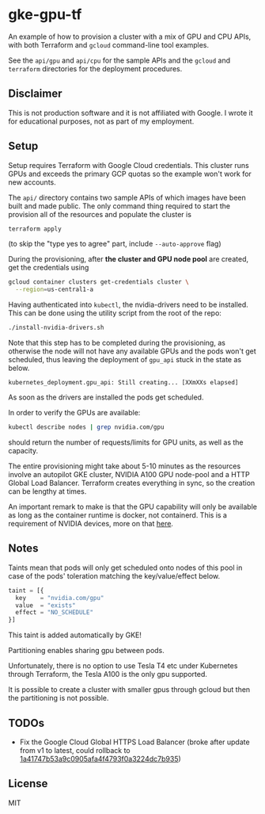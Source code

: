# gke-gpu-tf

An example of how to provision a cluster with a mix of GPU and CPU APIs, with
both Terraform and `gcloud` command-line tool examples.

See the `api/gpu` and `api/cpu` for the sample APIs and the `gcloud` and
`terraform` directories for the deployment procedures.

## Disclaimer

This is not production software and it is not affiliated with Google. I wrote
it for educational purposes, not as part of my employment.

## Setup

Setup requires Terraform with Google Cloud credentials. This cluster runs GPUs
and exceeds the primary GCP quotas so the example won't work for new accounts.

The `api/` directory contains two sample APIs of which images have been built
and made public. The only command thing required to start the provision all of
the resources and populate the cluster is

```sh
terraform apply
```

(to skip the "type yes to agree" part, include `--auto-approve` flag)

During the provisioning, after **the cluster and GPU node pool** are created,
get the credentials using

```sh
gcloud container clusters get-credentials cluster \
  --region=us-central1-a
```

Having authenticated into `kubectl`, the nvidia-drivers need to be installed.
This can be done using the utility script from the root of the repo:

```sh
./install-nvidia-drivers.sh
```

Note that this step has to be completed during the provisioning, as otherwise
the node will not have any available GPUs and the pods won't get scheduled,
thus leaving the deployment of `gpu_api` stuck in the state as below.

```log
kubernetes_deployment.gpu_api: Still creating... [XXmXXs elapsed]
```

As soon as the drivers are installed the pods get scheduled.

In order to verify the GPUs are available:

```sh
kubectl describe nodes | grep nvidia.com/gpu
```

should return the number of requests/limits for GPU units, as well as the
capacity.

The entire provisioning might take about 5-10 minutes as the resources involve
an autopilot GKE cluster, NVIDIA A100 GPU node-pool and a HTTP Global Load
Balancer. Terraform creates everything in sync, so the creation can be lengthy
at times.

An important remark to make is that the GPU capability will only be available
as long as the container runtime is docker, not containerd. This is a
requirement of NVIDIA devices, more on that
[here](https://kubernetes.io/docs/tasks/manage-gpus/scheduling-gpus/#official-nvidia-gpu-device-plugin).

## Notes

Taints mean that pods will only get scheduled onto nodes of this pool
in case of the pods' toleration matching the key/value/effect below.

```tf
taint = [{
  key    = "nvidia.com/gpu"
  value  = "exists"
  effect = "NO_SCHEDULE"
}]
```

This taint is added automatically by GKE!

Partitioning enables sharing gpu between pods.

Unfortunately, there is no option to use Tesla T4 etc under Kubernetes
through Terraform, the Tesla A100 is the only gpu supported.

It is possible to create a cluster with smaller gpus through gcloud but
then the partitioning is not possible.

## TODOs

- Fix the Google Cloud Global HTTPS Load Balancer (broke after update from v1
  to latest, could rollback to
  [1a41747b53a9c0905afa4f4793f0a3224dc7b935](https://github.com/piotrostr/gke-tf/commit/1a41747b53a9c0905afa4f4793f0a3224dc7b935))

## License

MIT
